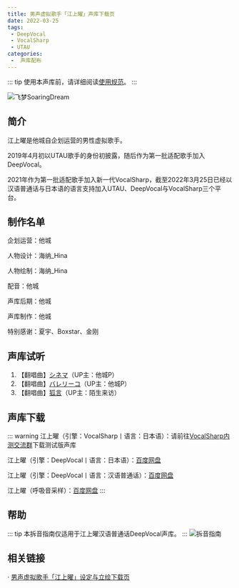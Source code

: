 ```yaml
---
title: 男声虚拟歌手「江上曜」声库下载页
date: 2022-03-25
tags:
 - DeepVocal
 - VocalSharp
 - UTAU
categories:
 -  声库配布
---
```


::: tip
使用本声库前，请详细阅读[使用规范](https://vocalsynths.vercel.app/blogs/ReadMe/2022/220401.html)。
:::

![飞梦SoaringDream](/you-banner.png)

简介
----
江上曜是他城自企划运营的男性虚拟歌手。

2019年4月初以UTAU歌手的身份初披露，随后作为第一批适配歌手加入DeepVocal。

2021年作为第一批适配歌手加入新一代VocalSharp，截至2022年3月25日已经以汉语普通话与日本语的语言支持加入UTAU、DeepVocal与VocalSharp三个平台。

制作名单
----
企划运营：他城

人物设计：海纳_Hina

人物绘制：海纳_Hina

配音：他城

声库后期：他城

声库制作：他城

特别感谢：夏宇、Boxstar、金刚

声库试听
----
1. 【翻唱曲】[シネマ](https://www.bilibili.com/video/BV1Bg411L7dN)（UP主：他城P）  
2. 【翻唱曲】[バレリーコ](https://www.bilibili.com/video/BV1AU4y1W721)（UP主：他城P）  
3. 【翻唱曲】[狐言](https://www.bilibili.com/video/BV1Hp4y1i7Rq)（UP主：陌生来访）  

声库下载
----
::: warning
江上曜（引擎：VocalSharp丨语言：日本语）：请前往[VocalSharp内测交流群](https://jq.qq.com/?_wv=1027&k=Lr4EQ8RQ)下载测试版声库

江上曜（引擎：DeepVocal丨语言：日本语）：[百度网盘](https://pan.baidu.com/s/1-HsG-MxnVrlQMiJZftimOA?pwd=tcdv)

江上曜（引擎：DeepVocal丨语言：汉语普通话）：[百度网盘](https://pan.baidu.com/s/1frkYmi34xmisVCkRA7eY8w?pwd=tcdv)

江上曜（呼吸音采样）：[百度网盘](https://pan.baidu.com/s/1ApyzH1ek342nHA9kcGhGjw?pwd=tcdv)
:::

帮助
----
::: tip
本拆音指南仅适用于江上曜汉语普通话DeepVocal声库。
:::
![拆音指南](/you-split-guide.png)

相关链接
----
· [男声虚拟歌手「江上曜」设定与立绘下载页](https://vocalsynths.vercel.app/blogs/CharacterDesign/2022/220327.html)
